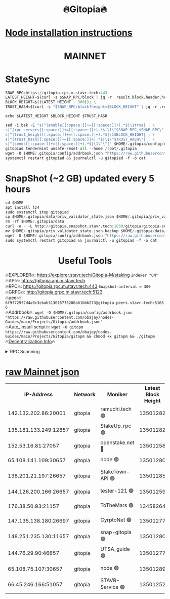 <h1 align="center"> 🔥Gitopia🔥</h1>

[Node installation instructions](https://github.com/obajay/nodes-Guides/tree/main/Projects/Gitopia)
=

<h1 align="center"> MAINNET</h1>

# StateSync
```python
SNAP_RPC=https://gitopia.rpc.m.stavr.tech:443
LATEST_HEIGHT=$(curl -s $SNAP_RPC/block | jq -r .result.block.header.height); \
BLOCK_HEIGHT=$((LATEST_HEIGHT - 300)); \
TRUST_HASH=$(curl -s "$SNAP_RPC/block?height=$BLOCK_HEIGHT" | jq -r .result.block_id.hash)

echo $LATEST_HEIGHT $BLOCK_HEIGHT $TRUST_HASH

sed -i.bak -E "s|^(enable[[:space:]]+=[[:space:]]+).*$|\1true| ; \
s|^(rpc_servers[[:space:]]+=[[:space:]]+).*$|\1\"$SNAP_RPC,$SNAP_RPC\"| ; \
s|^(trust_height[[:space:]]+=[[:space:]]+).*$|\1$BLOCK_HEIGHT| ; \
s|^(trust_hash[[:space:]]+=[[:space:]]+).*$|\1\"$TRUST_HASH\"| ; \
s|^(seeds[[:space:]]+=[[:space:]]+).*$|\1\"\"|" $HOME/.gitopia/config/config.toml
gitopiad tendermint unsafe-reset-all --home /root/.gitopia
wget -O $HOME/.gitopia/config/addrbook.json "https://raw.githubusercontent.com/obajay/nodes-Guides/main/Projects/Gitopia/addrbook.json"
systemctl restart gitopiad && journalctl -u gitopiad -f -o cat
```
# SnapShot (~2 GB) updated every 5 hours
```python
cd $HOME
apt install lz4
sudo systemctl stop gitopiad
cp $HOME/.gitopia/data/priv_validator_state.json $HOME/.gitopia/priv_validator_state.json.backup
rm -rf $HOME/.gitopia/data
curl -o - -L http://gitopia.snapshot.stavr.tech:1030/gitopia/gitopia-snap.tar.lz4 | lz4 -c -d - | tar -x -C $HOME/.gitopia --strip-components 2
mv $HOME/.gitopia/priv_validator_state.json.backup $HOME/.gitopia/data/priv_validator_state.json
wget -O $HOME/.gitopia/config/addrbook.json "https://raw.githubusercontent.com/obajay/nodes-Guides/main/Projects/Gitopia/addrbook.json"
sudo systemctl restart gitopiad && journalctl -u gitopiad -f -o cat
```
 <h1 align="center"> Useful Tools</h1>

🔥EXPLORER🔥:      https://explorer.stavr.tech/Gitopia-M/staking  `Indexer "ON"` \
🔥API🔥: 			 		 https://gitopia.api.m.stavr.tech \
🔥RPC🔥:           https://gitopia.rpc.m.stavr.tech:443              `Snapshot-interval = 300` \
🔥GRPC🔥:          http://gitopia.grpc.m.stavr.tech:5123 \
🔥peer🔥:					 `6f9f729f2d4a9c3cbab3130157f5200a61bbb273@gitopia.peers.stavr.tech:51056` \
🔥Addrbook🔥:    ```wget -O $HOME/.gitopia/config/addrbook.json "https://raw.githubusercontent.com/obajay/nodes-Guides/main/Projects/Gitopia/addrbook.json"``` \
🔥Auto_install script🔥: ```wget -O gitopm https://raw.githubusercontent.com/obajay/nodes-Guides/main/Projects/Gitopia/gitopm && chmod +x gitopm && ./gitopm``` \
🔥[Decentralization Info](https://github.com/obajay/StateSync-snapshots/tree/main/Projects/Gitopia/Decentralization)🔥

<details>
<summary>RPC Scanning</summary>

<h2 align="center"> We scan nodes in real time every 4 hours. And we provide the final result of RPC endpoints.
We cannot influence the operation of these nodes in any way. </h2>


```python
If Voting Power is higher than 0 --> then the Node is a validator of the network and may be subject to attack and be a potential threat to the chain.
```
```python
We marked such validators with a red symbol
```

</details>

[raw Mainnet json](https://rpc-check.gitopm.stavr.tech/gitopm/rpc-gitopm-result.json)
=

<table><tr><th>IP-Address</th><th>Network</th><th>Moniker</th><th>Latest Block Height</th><th>Earliest Block Height</th><th>Catching Up</th><th>Tx Index</th><th>Voting Power</th><th>Scan Time</th></tr><tr><td>142.132.202.86:20001</td><td>gitopia</td><td>ramuchi.tech 🟢</td><td>13501282</td><td>6548337</td><td>False</td><td>on</td><td>0</td><td>2024-02-08T11:02:52.948504843UTC</td></tr><tr><td>135.181.133.249:12857</td><td>gitopia</td><td>StakeUp_rpc 🟢</td><td>13501282</td><td>8010001</td><td>False</td><td>on</td><td>0</td><td>2024-02-08T11:02:53.380184787UTC</td></tr><tr><td>152.53.16.81:27057</td><td>gitopia</td><td>openstake.net 🔴</td><td>13501258</td><td>10455001</td><td>False</td><td>off</td><td>38025</td><td>2024-02-08T11:02:15.014768666UTC</td></tr><tr><td>65.108.141.109:30657</td><td>gitopia</td><td>node 🟢</td><td>13501280</td><td>12299845</td><td>False</td><td>on</td><td>0</td><td>2024-02-08T11:02:50.274147395UTC</td></tr><tr><td>138.201.21.197:26657</td><td>gitopia</td><td>StakeTown-API 🟢</td><td>13501285</td><td>12733501</td><td>False</td><td>on</td><td>0</td><td>2024-02-08T11:02:57.798212731UTC</td></tr><tr><td>144.126.200.166:26657</td><td>gitopia</td><td>tester-121 🟢</td><td>13501259</td><td>12832814</td><td>False</td><td>off</td><td>0</td><td>2024-02-08T11:02:17.386336449UTC</td></tr><tr><td>176.38.50.93:21157</td><td>gitopia</td><td>ToTheMars 🟢</td><td>13458264</td><td>12883228</td><td>False</td><td>on</td><td>0</td><td>2024-02-08T11:02:17.791065474UTC</td></tr><tr><td>147.135.138.180:26697</td><td>gitopia</td><td>CyrptoNet 🟢</td><td>13501277</td><td>12883228</td><td>False</td><td>off</td><td>0</td><td>2024-02-08T11:02:45.728174278UTC</td></tr><tr><td>148.251.235.130:11657</td><td>gitopia</td><td>snap-gitopia 🟢</td><td>13501280</td><td>12908001</td><td>False</td><td>on</td><td>0</td><td>2024-02-08T11:02:50.631568169UTC</td></tr><tr><td>144.76.29.90:46657</td><td>gitopia</td><td>UTSA_guide 🟢</td><td>13501277</td><td>13035301</td><td>False</td><td>on</td><td>0</td><td>2024-02-08T11:02:45.377524341UTC</td></tr><tr><td>65.108.75.107:30657</td><td>gitopia</td><td>node 🟢</td><td>13501289</td><td>13189502</td><td>False</td><td>on</td><td>0</td><td>2024-02-08T11:03:04.297981983UTC</td></tr><tr><td>66.45.246.166:51057</td><td>gitopia</td><td>STAVR-Service 🟢</td><td>13501252</td><td>13491001</td><td>False</td><td>on</td><td>0</td><td>2024-02-08T11:02:32.790587465UTC</td></tr></table>

